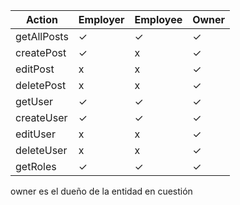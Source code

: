 | Action | Employer | Employee | Owner |
|--------|----------|----------|-------|
| getAllPosts   | ✓ | ✓ | ✓ |
| createPost    | ✓ | x | ✓ |
| editPost      | x | x | ✓ |
| deletePost    | x | x | ✓ |
| getUser       | ✓ | ✓ | ✓ |
| createUser    | ✓ | ✓ | ✓ |
| editUser      | x | x | ✓ |
| deleteUser    | x | x | ✓ |
| getRoles      | ✓ | ✓ | ✓ |

owner es el dueño de la entidad en cuestión